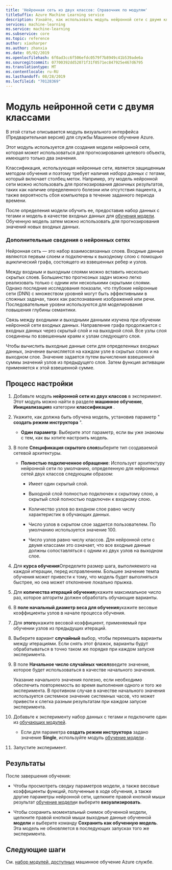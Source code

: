 ```yaml
---
title: 'Нейронная сеть из двух классов: Справочник по модулям'
titleSuffix: Azure Machine Learning service
description: Узнайте, как использовать модуль нейронной сети с двумя классами в службе Машинное обучение Azure для создания модели нейронной сети, которая может использоваться для прогнозирования целевого объекта, имеющего только два значения.
services: machine-learning
ms.service: machine-learning
ms.subservice: core
ms.topic: reference
author: xiaoharper
ms.author: zhanxia
ms.date: 05/02/2019
ms.openlocfilehash: 6f0ad3cc6f506efdc0579f7b8949c41b539ade6a
ms.sourcegitcommit: 07700392dd52071f31f0571ec847925e467d6795
ms.translationtype: MT
ms.contentlocale: ru-RU
ms.lasthandoff: 08/28/2019
ms.locfileid: "70128369"
---
```

# <a name="two-class-neural-network-module"></a>Модуль нейронной сети с двумя классами

В этой статье описывается модуль визуального интерфейса (Предварительная версия) для службы Машинное обучение Azure.

Этот модуль используется для создания модели нейронной сети, которая может использоваться для прогнозирования целевого объекта, имеющего только два значения.

Классификация, использующая нейронные сети, является защищенным методом обучения и поэтому требует наличия *набора данных с тегами*, который включает столбец меток. Например, эту модель нейронной сети можно использовать для прогнозирования двоичных результатов, таких как наличие определенного болезни или отсутствия пациента, а также вероятность сбоя компьютера в течение заданного периода времени.  

После определения модели обучить ее, предоставив набор данных с тегами и модель в качестве входных данных для [обучения модели](./train-model.md). Обученную модель затем можно использовать для прогнозирования значений новых входных данных.

### <a name="more-about-neural-networks"></a>Дополнительные сведения о нейронных сетях

Нейронная сеть — это набор взаимосвязанных слоев. Входные данные являются первым слоем и подключены к выходному слою с помощью ациклический графа, состоящего из взвешенных ребер и узлов.

Между входным и выходным слоями можно вставить несколько скрытых слоев. Большинство прогнозных задач можно легко реализовать только с одним или несколькими скрытыми слоями. Однако последние исследования показали, что глубокие нейронные сети (DNN) с множеством уровней могут быть эффективными в сложных задачах, таких как распознавание изображений или речи. Последовательные уровни используются для моделирования повышения глубины семантики.

Связь между входными и выходными данными изучена при обучении нейронной сети входных данных. Направление графа продолжается с входных данных через скрытый слой и на выходной слой. Все узлы слоя соединены по взвешенным краям к узлам следующего слоя.

Чтобы вычислить выходные данные сети для определенных входных данных, значение вычисляется на каждом узле в скрытых слоях и на выходном слое. Значение задается путем вычисления взвешенной суммы значений узлов из предыдущего слоя. Затем функция активации применяется к этой взвешенной сумме.
  
## <a name="how-to-configure"></a>Процесс настройки

1.  Добавьте модуль **нейронной сети из двух классов** в эксперимент. Этот модуль можно найти в разделе **машинное обучение**, **Инициализация**в категории **классификация** .  
  
2.  Укажите, как должна быть обучена модель, установив параметр " **создать режим инструктора** ".  
  
    -   **Один параметр**: Выберите этот параметр, если вы уже знакомы с тем, как вы хотите настроить модель.  

3.  В поле **Спецификация скрытого слоя**выберите тип создаваемой сетевой архитектуры.  
  
    -   **Полностью подключенное обращение**: Использует архитектуру нейронной сети по умолчанию, определенную для нейронных сетей двух классов следующим образом:
  
        -   Имеет один скрытый слой.
  
        -   Выходной слой полностью подключен к скрытому слою, а скрытый слой полностью подключен к входному слою.
  
        -   Количество узлов во входном слое равно числу характеристик в обучающих данных.
  
        -   Число узлов в скрытом слое задается пользователем. По умолчанию используется значение 100.
  
        -   Число узлов равно числу классов. Для нейронной сети с двумя классами это означает, что все входные данные должны сопоставляться с одним из двух узлов на выходном слое.

5.  Для **курса обучения**Определите размер шага, выполняемого на каждой итерации, перед исправлением. Большее значение темпа обучения может привести к тому, что модель будет выполняться быстрее, но она может отклонение локально прыжка.

6.  Для **количества итераций обучения**укажите максимальное число раз, которое алгоритм должен обработать обучающие варианты.

7.  В **поле начальный диаметр веса для обучения**укажите весовые коэффициенты узлов в начале процесса обучения.

8.  Для **этого**укажите весовой коэффициент, применяемый при обучении узлов из предыдущих итераций.  

10. Выберите вариант **случайный** выбор, чтобы перемешать варианты между итерациями. Если снять этот флажок, варианты будут обрабатываться в точно таком же порядке при каждом запуске эксперимента.
  
11. В поле **Начальное число случайных чисел**введите значение, которое будет использоваться в качестве начального значения.
  
     Указание начального значения полезно, если необходимо обеспечить повторяемость во время выполнения одного и того же эксперимента.  В противном случае в качестве начального значения используется системное значение системных часов, что может привести к слегка разным результатам при каждом запуске эксперимента.
  
13. Добавьте к эксперименту набор данных с тегами и подключите один из [обучающих модулей](module-reference.md).  
  
    -   Если для параметра **создать режим инструктора** задано значение **Single**, используйте модуль [обучение модели](train-model.md) .  
  
14. Запустите эксперимент.

## <a name="results"></a>Результаты

После завершения обучения:

+ Чтобы просмотреть сводку параметров модели, а также весовые коэффициенты функций, полученные в ходе обучения, а также другие параметры нейронной сети, щелкните правой кнопкой мыши результат [обучение модели](./train-model.md)и выберите **визуализировать**.  

+ Чтобы сохранить моментальный снимок обученной модели, щелкните правой кнопкой мыши выходные данные обученной **модели** и выберите команду **Сохранить как обученную модель**. Эта модель не обновляется в последующих запусках того же эксперимента.


## <a name="next-steps"></a>Следующие шаги

См. [набор модулей, доступных](module-reference.md) машинное обучение Azure службе. 
